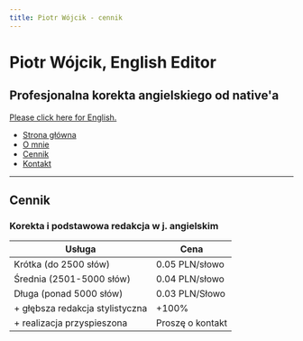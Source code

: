 ```yaml
---
title: Piotr Wójcik - cennik
---
```


# Piotr Wójcik, English Editor
## Profesjonalna korekta angielskiego od native'a
[Please click here for English.](pricing.md)

- [Strona główna](index.md)
- [O mnie](omnie.md)
- [Cennik](cennik.md)
- [Kontakt](kontakt.md)

---

## Cennik

### Korekta i podstawowa redakcja w j. angielskim

| Usługa                          | Cena             |
|---------------------------------|------------------|
| Krótka (do 2500 słów)           | 0.05 PLN/słowo   |
| Średnia (2501-5000 słów)        | 0.04 PLN/słowo   |
| Długa (ponad 5000 słów)         | 0.03 PLN/Słowo   |
| + głębsza redakcja stylistyczna | +100%            |
| + realizacja przyspieszona      | Proszę o kontakt |
